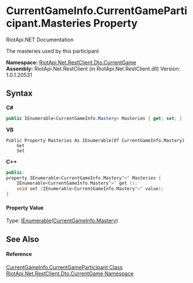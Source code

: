 # CurrentGameInfo.CurrentGameParticipant.Masteries Property 
RiotApi.NET Documentation 

The masteries used by this participant

**Namespace:**&nbsp;<a href="bbea11c0-c392-300f-a301-1bda973e0e85">RiotApi.Net.RestClient.Dto.CurrentGame</a><br />**Assembly:**&nbsp;RiotApi.Net.RestClient (in RiotApi.Net.RestClient.dll) Version: 1.0.1.20531

## Syntax

**C#**<br />
``` C#
public IEnumerable<CurrentGameInfo.Mastery> Masteries { get; set; }
```

**VB**<br />
``` VB
Public Property Masteries As IEnumerable(Of CurrentGameInfo.Mastery)
	Get
	Set
```

**C++**<br />
``` C++
public:
property IEnumerable<CurrentGameInfo.Mastery^>^ Masteries {
	IEnumerable<CurrentGameInfo.Mastery^>^ get ();
	void set (IEnumerable<CurrentGameInfo.Mastery^>^ value);
}
```


#### Property Value
Type: <a href="http://msdn2.microsoft.com/en-us/library/9eekhta0" target="_blank">IEnumerable</a>(<a href="dc9b1d81-6d89-6ac2-c8af-9e8f39529681">CurrentGameInfo.Mastery</a>)

## See Also


#### Reference
<a href="5c2969a0-b2eb-591d-555e-5385fa01a091">CurrentGameInfo.CurrentGameParticipant Class</a><br /><a href="bbea11c0-c392-300f-a301-1bda973e0e85">RiotApi.Net.RestClient.Dto.CurrentGame Namespace</a><br />